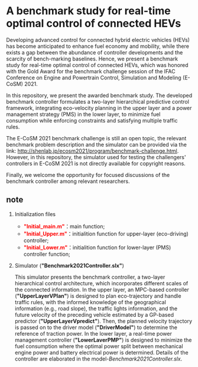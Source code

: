# A benchmark study for real-time optimal control of connected HEVs

Developing advanced control for connected hybrid electric vehicles (HEVs) has become anticipated to enhance fuel economy and mobility, while there exists a gap between the abundance of controller developments and the scarcity of bench-marking baselines. Hence, we present a benchmark study for real-time optimal control of connected HEVs, which was honored with the Gold Award for the benchmark challenge session of the IFAC Conference on Engine and Powertrain Control, Simulation and Modeling (E-CoSM) 2021. 

In this repository, we present the awarded benchmark study. The developed benchmark controller formulates a two-layer hierarchical predictive control framework, integrating eco-velocity planning in the upper layer and a power management strategy (PMS) in the lower layer, to minimize fuel consumption while enforcing constraints and satisfying multiple traffic rules. 

The E-CoSM 2021 benchmark challenge is still an open topic, the relevant benchmark problem description and the simulator can be provided via the
link: http://shenlab.jp/ecosm2021/program/benchmark-challenge.html. However, in this repository, the simulator used for testing the challengers' controllers in E-CoSM 2021 is not directly available for copyright reasons. 

Finally, we welcome the opportunity for focused discussions of the benchmark controller among relevant researchers. 

## note 
1. Initialization files
    - <font color=Red>**"Initial_main.m"**</font>：main function;
    - <font color=Red>**"Initial_Upper.m"**</font>：initialition function for upper-layer (eco-driving) controller;
    - <font color=Red>**"Initial_Lower.m"**</font>：initialition function for lower-layer (PMS) controller function;
2. Simulator (**"Benchmark2021Controller.slx"**)
    
    This simulator presents the benchmark controller, a two-layer hierarchical control architecture, which incorporates different scales of the connected information. In the upper layer, an MPC-based controller (**"UpperLayerVPlan"**) is designed to plan eco-trajectory and handle traffic rules, with the informed knowledge of the geographical information (e.g., road slope), the traffic lights information, and the future velocity of the preceding vehicle estimated by a GP-based predictor (**"UpperLayerVpredict"**). Then, the planned velocity trajectory is passed on to the driver model (**"DriverModel"**) to determine the reference of traction power. In the lower layer, a real-time power management controller (**"LowerLaverPMP"**) is designed to minimize the fuel consumption where the optimal power split between mechanical engine power and battery electrical power is determined. Details of the controller are elaborated in the model-*Benchmark2021Controller.slx*. 
